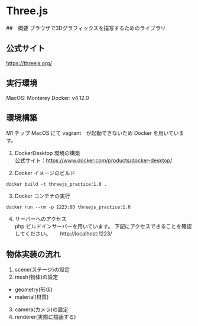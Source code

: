 # Three.js
##　概要
ブラウザで3Dグラフィックスを描写するためのライブラリ

## 公式サイト
https://threejs.org/

## 実行環境
MacOS: Monterey
Docker: v4.12.0

## 環境構築
M1 チップ MacOS にて vagrant　が起動できないため Docker を用いています。
1. DockerDesktop 環境の構築  
公式サイト：https://www.docker.com/products/docker-desktop/

2. Docker イメージのビルド
```
docker build -t threejs_practice:1.0 .
```
3. Docker コンテナの実行
```
docker run --rm -p 1223:80 threejs_practice:1.0
```

4. サーバーへのアクセス  
php ビルドインサーバーを用いています。
下記にアクセスできることを確認してください。　　
http://localhost:1223/

## 物体実装の流れ
1. scene(ステージ)の設定
2. mesh(物体)の設定
- geometry(形状)
- material(材質)
3. camera(カメラ)の設定
4. renderer(実際に描画する)